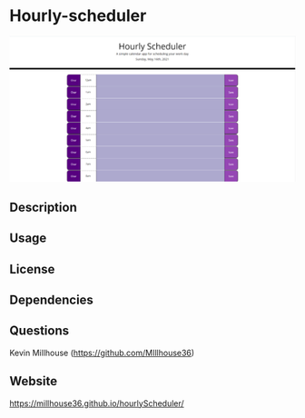 
# Hourly-scheduler
![hourly-schedulerscreenshot](./hourly_scheduler.png)


## Description


## Usage


## License

## Dependencies


## Questions
 Kevin Millhouse (https://github.com/MIllhouse36)

## Website
https://millhouse36.github.io/hourlyScheduler/